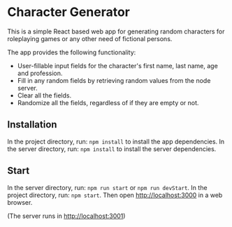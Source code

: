 # Character Generator 
This is a simple React based web app for generating random characters for roleplaying games or any other need of fictional persons. 

The app provides the following functionality: 
* User-fillable input fields for the character's first name, last name, age and profession. 
* Fill in any random fields by retrieving random values from the node server. 
* Clear all the fields. 
* Randomize all the fields, regardless of if they are empty or not. 

## Installation 
In the project directory, run: `npm install` to install the app dependencies. 
In the server directory, run: `npm install` to install the server dependencies. 

## Start 
In the server directory, run: `npm run start` or `npm run devStart`. 
In the project directory, run: `npm start`. 
Then open [http://localhost:3000](http://localhost:3000) in a web browser. 

(The server runs in [http://localhost:3001](http://localhost:3001))